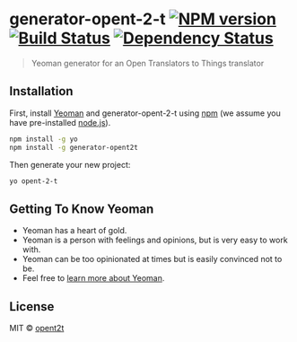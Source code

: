 # generator-opent-2-t [![NPM version][npm-image]][npm-url] [![Build Status][travis-image]][travis-url] [![Dependency Status][daviddm-image]][daviddm-url]
> Yeoman generator for an Open Translators to Things translator

## Installation

First, install [Yeoman](http://yeoman.io) and generator-opent-2-t using [npm](https://www.npmjs.com/) (we assume you have pre-installed [node.js](https://nodejs.org/)).

```bash
npm install -g yo
npm install -g generator-opent2t
```

Then generate your new project:

```bash
yo opent-2-t
```

## Getting To Know Yeoman

 * Yeoman has a heart of gold.
 * Yeoman is a person with feelings and opinions, but is very easy to work with.
 * Yeoman can be too opinionated at times but is easily convinced not to be.
 * Feel free to [learn more about Yeoman](http://yeoman.io/).

## License

MIT © [opent2t]()


[npm-image]: https://badge.fury.io/js/generator-opent-2-t.svg
[npm-url]: https://npmjs.org/package/generator-opent-2-t
[travis-image]: https://travis-ci.org/opent2t/generator-opent-2-t.svg?branch=master
[travis-url]: https://travis-ci.org/opent2t/generator-opent-2-t
[daviddm-image]: https://david-dm.org/opent2t/generator-opent-2-t.svg?theme=shields.io
[daviddm-url]: https://david-dm.org/opent2t/generator-opent-2-t
